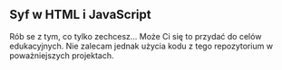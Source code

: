 ## Syf w HTML i JavaScript
Rób se z tym, co tylko zechcesz... Może Ci się to przydać do celów edukacyjnych. Nie zalecam jednak użycia kodu z tego repozytorium w poważniejszych projektach.